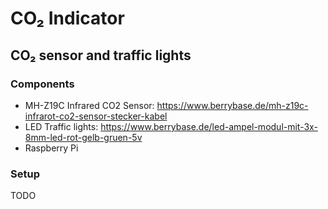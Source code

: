 # CO₂ Indicator

## CO₂ sensor and traffic lights

### Components

* MH-Z19C Infrared CO2 Sensor: https://www.berrybase.de/mh-z19c-infrarot-co2-sensor-stecker-kabel
* LED Traffic lights: https://www.berrybase.de/led-ampel-modul-mit-3x-8mm-led-rot-gelb-gruen-5v
* Raspberry Pi

### Setup

TODO


